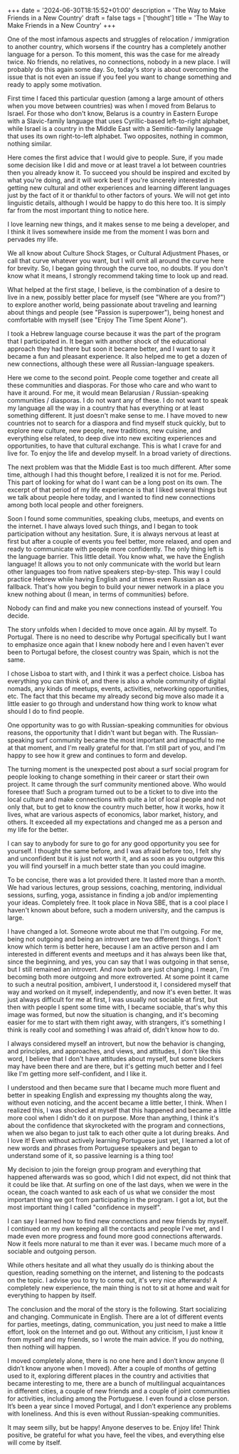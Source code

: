 +++
date = '2024-06-30T18:15:52+01:00'
description = 'The Way to Make Friends in a New Country'
draft = false
tags = ['thought']
title = 'The Way to Make Friends in a New Country'
+++

One of the most infamous aspects and struggles of relocation / immigration to another country, which worsens if the country has a completely another language for a person. To this moment, this was the case for me already twice. No friends, no relatives, no connections, nobody in a new place. I will probably do this again some day. So, today's story is about overcoming the issue that is not even an issue if you feel you want to change something and ready to apply some motivation.

First time I faced this particular question (among a large amount of others when you move between countries) was when I moved from Belarus to Israel. For those who don't know, Belarus is a country in Eastern Europe with a Slavic-family language that uses Cyrillic-based left-to-right alphabet, while Israel is a country in the Middle East with a Semitic-family language that uses its own right-to-left alphabet. Two opposites, nothing in common, nothing similar.

Here comes the first advice that I would give to people. Sure, if you made some decision like I did and move or at least travel a lot between countries then you already know it. To succeed you should be inspired and excited by what you're doing, and it will work best if you're sincerely interested in getting new cultural and other experiences and learning different languages just by the fact of it or thankful to other factors of yours. We will not get into linguistic details, although I would be happy to do this here too. It is simply far from the most important thing to notice here.

I love learning new things, and it makes sense to me being a developer, and I think it lives somewhere inside me from the moment I was born and pervades my life.

We all know about Culture Shock Stages, or Cultural Adjustment Phases, or call that curve whatever you want, but I will omit all around the curve here for brevity. So, I began going through the curve too, no doubts. If you don't know what it means, I strongly recommend taking time to look up and read.

What helped at the first stage, I believe, is the combination of a desire to live in a new, possibly better place for myself (see "Where are you from?") to explore another world, being passionate about traveling and learning about things and people (see "Passion is superpower"), being honest and comfortable with myself (see "Enjoy The Time Spent Alone").

I took a Hebrew language course because it was the part of the program that I participated in. It began with another shock of the educational approach they had there but soon it became better, and I want to say it became a fun and pleasant experience. It also helped me to get a dozen of new connections, although these were all Russian-language speakers.

Here we come to the second point. People come together and create all these communities and diasporas. For those who care and who want to have it around. For me, it would mean Belarusian / Russian-speaking communities / diasporas. I do not want any of these. I do not want to speak my language all the way in a country that has everything or at least something different. It just doesn't make sense to me. I have moved to new countries not to search for a diaspora and find myself stuck quickly, but to explore new culture, new people, new traditions, new cuisine, and everything else related, to deep dive into new exciting experiences and opportunities, to have that cultural exchange. This is what I crave for and live for. To enjoy the life and develop myself. In a broad variety of directions.

The next problem was that the Middle East is too much different. After some time, although I had this thought before, I realized it is not for me. Period. This part of looking for what do I want can be a long post on its own. The excerpt of that period of my life experience is that I liked several things but we talk about people here today, and I wanted to find new connections among both local people and other foreigners.

Soon I found some communities, speaking clubs, meetups, and events on the internet. I have always loved such things, and I began to took participation without any hesitation. Sure, it is always nervous at least at first but after a couple of events you feel better, more relaxed, and open and ready to communicate with people more confidently. The only thing left is the language barrier. This little detail. You know what, we have the English language! It allows you to not only communicate with the world but learn other languages too from native speakers step-by-step. This way I could practice Hebrew while having English and at times even Russian as a fallback. That's how you begin to build your newer network in a place you knew nothing about (I mean, in terms of communities) before.

Nobody can find and make you new connections instead of yourself. You decide.

The story unfolds when I decided to move once again. All by myself. To Portugal. There is no need to describe why Portugal specifically but I want to emphasize once again that I knew nobody here and I even haven't ever been to Portugal before, the closest country was Spain, which is not the same.

I chose Lisboa to start with, and I think it was a perfect choice. Lisboa has everything you can think of, and there is also a whole community of digital nomads, any kinds of meetups, events, activities, networking opportunities, etc. The fact that this became my already second big move also made it a little easier to go through and understand how thing work to know what should I do to find people.

One opportunity was to go with Russian-speaking communities for obvious reasons, the opportunity that I didn't want but began with. The Russian-speaking surf community became the most important and impactful to me at that moment, and I'm really grateful for that. I'm still part of you, and I'm happy to see how it grew and continues to form and develop.

The turning moment is the unexpected post about a surf social program for people looking to change something in their career or start their own project. It came through the surf community mentioned above. Who would foresee that! Such a program turned out to be a ticket to to dive into the local culture and make connections with quite a lot of local people and not only that, but to get to know the country much better, how it works, how it lives, what are various aspects of economics, labor market, history, and others. It exceeded all my expectations and changed me as a person and my life for the better.

I can say to anybody for sure to go for any good opportunity you see for yourself. I thought the same before, and I was afraid before too, I felt shy and unconfident but it is just not worth it, and as soon as you outgrow this you will find yourself in a much better state than you could imagine.

To be concise, there was a lot provided there. It lasted more than a month. We had various lectures, group sessions, coaching, mentoring, individual sessions, surfing, yoga, assistance in finding a job and/or implementing your ideas. Completely free. It took place in Nova SBE, that is a cool place I haven't known about before, such a modern university, and the campus is large.

I have changed a lot. Someone wrote about me that I'm outgoing. For me, being not outgoing and being an introvert are two different things. I don't know which term is better here, because I am an active person and I am interested in different events and meetups and it has always been like that, since the beginning, and yes, you can say that I was outgoing in that sense, but I still remained an introvert. And now both are just changing. I mean, I'm becoming both more outgoing and more extroverted. At some point it came to such a neutral position, ambivert, I understood it, I considered myself that way and worked on it myself, independently, and now it's even better. It was just always difficult for me at first, I was usually not sociable at first, but then with people I spent some time with, I became sociable, that's why this image was formed, but now the situation is changing, and it's becoming easier for me to start with them right away, with strangers, it's something I think is really cool and something I was afraid of, didn't know how to do.

I always considered myself an introvert, but now the behavior is changing, and principles, and approaches, and views, and attitudes, I don't like this word, I believe that I don't have attitudes about myself, but some blockers may have been there and are there, but it's getting much better and I feel like I'm getting more self-confident, and I like it.

I understood and then became sure that I became much more fluent and better in speaking English and expressing my thoughts along the way, without even noticing, and the accent became a little better, I think. When I realized this, I was shocked at myself that this happened and became a little more cool when I didn't do it on purpose.
More than anything, I think it's about the confidence that skyrocketed with the program and connections, when we also began to just talk to each other quite a lot during breaks. And I love it! Even without actively learning Portuguese just yet, I learned a lot of new words and phrases from Portuguese speakers and began to understand some of it, so passive learning is a thing too!

My decision to join the foreign group program and everything that happened afterwards was so good, which I did not expect, did not think that it could be like that.
At surfing on one of the last days, when we were in the ocean, the coach wanted to ask each of us what we consider the most important thing we got from participating in the program. I got a lot, but the most important thing I called "confidence in myself".

I can say I learned how to find new connections and new friends by myself. I continued on my own keeping all the contacts and people I've met, and I made even more progress and found more good connections afterwards. Now it feels more natural to me than it ever was. I became much more of a sociable and outgoing person.

While others hesitate and all what they usually do is thinking about the question, reading something on the internet, and listening to the podcasts on the topic. I advise you to try to come out, it's very nice afterwards! A completely new experience, the main thing is not to sit at home and wait for everything to happen by itself.

The conclusion and the moral of the story is the following.
Start socializing and changing. Communicate in English. There are a lot of different events for parties, meetings, dating, communication, you just need to make a little effort, look on the Internet and go out.
Without any criticism, I just know it from myself and my friends, so I wrote the main advice. If you do nothing, then nothing will happen.

I moved completely alone, there is no one here and I don’t know anyone (I didn’t know anyone when I moved). After a couple of months of getting used to it, exploring different places in the country and activities that became interesting to me, there are a bunch of multilingual acquaintances in different cities, a couple of new friends and a couple of joint communities for activities, including among the Portuguese. I even found a close person. It’s been a year since I moved Portugal, and I don’t experience any problems with loneliness.
And this is even without Russian-speaking communities.

It may seem silly, but be happy! Anyone deserves to be. Enjoy life! Think positive, be grateful for what you have, feel the vibes, and everything else will come by itself.
